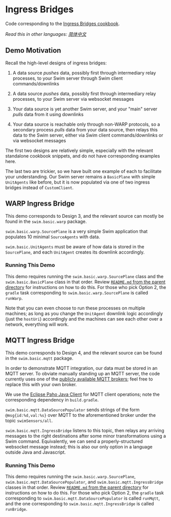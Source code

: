 # Ingress Bridges

Code corresponding to the [Ingress Bridges cookbook](https://swimos.org/tutorials/ingress-bridges/).

*Read this in other languages: [简体中文](README.zh-cn.md)*

## Demo Motivation

Recall the high-level designs of ingress bridges:

1. A data source *pushes* data, possibly first through intermediary relay processes, to your Swim server through Swim
   client commands/downlinks

2. A data source *pushes* data, possibly first through intermediary relay processes, to your Swim server via websocket
   messages

3. Your data source is yet another Swim server, and your "main" server *pulls* data from it using downlinks

4. Your data source is reachable only through non-WARP protocols, so a secondary process *pulls* data from your data
   source, then relays this data to the Swim server, either via Swim client commands/downlinks or via websocket messages

The first two designs are relatively simple, especially with the relevant standalone cookbook snippets, and do not have
corresponding examples here.

The last two are trickier, so we have built one example of each to facilitate your understanding. Our Swim server
remains a `BasicPlane` with simple `UnitAgents` like before, but it is now populated via one of two ingress bridges
instead of `CustomClient`.

## WARP Ingress Bridge

This demo corresponds to Design 3, and the relevant source can mostly be found in the `swim.basic.warp` package.

`swim.basic.warp.SourcePlane` is a very simple Swim application that populates 10 minimal `SourceAgents` with data.

`swim.basic.UnitAgents` must be aware of how data is stored in the `SourcePlane`, and each `UnitAgent` creates its
downlink accordingly.

### Running This Demo

This demo requires running the `swim.basic.warp.SourcePlane` class and the `swim.basic.BasicPlane` class in that order.
Review [`README.md` from the parent directory](../README.md) for instructions on how to do this. For those who pick
Option 2, the `gradle` task corresponding to `swim.basic.warp.SourcePlane` is called `runWarp`.

Note that you can even choose to run these processes on multiple machines; as long as you change the `UnitAgent`
downlink logic accordingly (just the `hostUri`) accordingly and the machines can see each other over a network,
everything will work.

## MQTT Ingress Bridge

This demo corresponds to Design 4, and the relevant source can be found in the `swim.basic.mqtt` package.

In order to demonstrate MQTT integration, our data must be stored in an MQTT server. To obviate manually standing up an
MQTT server, the code currently uses one of
the [publicly available MQTT brokers](https://github.com/mqtt/mqtt.github.io/wiki/public_brokers); feel free to replace
this with your own broker.

We use the [Eclipse Paho Java Client](https://github.com/eclipse/paho.mqtt.java) for MQTT client operations; note the
corresponding dependency in `build.gradle`.

`swim.basic.mqtt.DataSourcePopulator` sends strings of the form `@msg{id:%d,val:%s}` over MQTT to the aforementioned
broker under the topic `swimSensors/all`.

`swim.basic.mqtt.IngressBridge` listens to this topic, then relays any arriving messages to the right destinations after
some minor transformations using a Swim command. Equivalently, we can send a properly-structured websocket message
instead; this is also our only option in a language outside Java and Javascript.

### Running This Demo

This demo requires running the `swim.basic.warp.SourcePlane`, `swim.basic.mqtt.DataSourcePopulator`,
and `swim.basic.mqtt.IngressBridge` classes in that order. Review [`README.md` from the parent directory](../README.md)
for instructions on how to do this. For those who pick Option 2, the `gradle` task corresponding
to `swim.basic.mqtt.DataSourcePopulator` is called `runMqtt`, and the one corresponding
to `swim.basic.mqtt.IngressBridge` is called `runBridge`.
